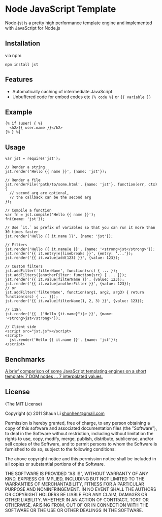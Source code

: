 # Node JavaScript Template

 Node-jst is a pretty high performance template engine and implemented
 with JavaScript for Node.js

## Installation

via npm:

    npm install jst

## Features

  * Automatically caching of intermediate JavaScript
  * Unbuffered code for embed codes etc `{% code %}` or `{{ variable }}`

## Example

    {% if (user) { %}
      <h2>{{ user.name }}</h2>
    {% } %}

## Usage

    var jst = require('jst');

    // Render a string
    jst.render('Hello {{ name }}', {name: 'jst'});

    // Render a file
    jst.renderFile('path/to/some.html', {name: 'jst'}, function(err, ctx) {
      // second arg are optional,
      // the callback can be the second arg
    });

    // Compile a function
    var fn = jst.compile('Hello {{ name }}');
    fn({name: 'jst'});

    // Use `it.` as prefix of variables so that you can run it more than 30 times faster
    jst.render('Hello {{ it.name }}', {name: 'jst'});

    // Filters
    jst.render('Hello {{ it.name|e }}', {name: '<strong>jst</strong>'});
    jst.render('{{ it.entry|e|linebreaks }}', {entry: '...'});
    jst.render('{{ it.value|add(123) }}', {value: 123});

    // Custom filters
    jst.addFilter('filterName', function(src) { ... });
    jst.addFilters({anotherFilter: function(src) { ... }});
    jst.render('{{ it.value|filterName }}', {value: 123});
    jst.render('{{ it.value|anotherFilter }}', {value: 123});
    // or
    jst.addFilter('filterName', function(arg1, arg2, arg3) { return function(src) { ... }});
    jst.render('{{ it.value|filterName(1, 2, 3) }}', {value: 123});

    // i18n
    jst.render('{{ _("Hello {it.name}")|e }}', {name: '<strong>jst</strong>'});

    // Client side
    <script src="jst.js"></script>
    <script>
      jst.render('Hello {{ it.name }}', {name: 'jst'});
    </script>

## Benchmarks

  [A brief comparison of some JavaScript templating engines on a short
  template: 7 DOM nodes ... 7 interpolated values.][link]

  [link]: http://jsperf.com/dom-vs-innerhtml-based-templating/144

## License 

(The MIT License)

Copyright (c) 2011 Shaun Li <shonhen@gmail.com>

Permission is hereby granted, free of charge, to any person obtaining a copy
of this software and associated documentation files (the "Software"), to deal
in the Software without restriction, including without limitation the rights
to use, copy, modify, merge, publish, distribute, sublicense, and/or sell
copies of the Software, and to permit persons to whom the Software is
furnished to do so, subject to the following conditions:

The above copyright notice and this permission notice shall be included in
all copies or substantial portions of the Software.

THE SOFTWARE IS PROVIDED "AS IS", WITHOUT WARRANTY OF ANY KIND, EXPRESS OR
IMPLIED, INCLUDING BUT NOT LIMITED TO THE WARRANTIES OF MERCHANTABILITY,
FITNESS FOR A PARTICULAR PURPOSE AND NONINFRINGEMENT. IN NO EVENT SHALL THE
AUTHORS OR COPYRIGHT HOLDERS BE LIABLE FOR ANY CLAIM, DAMAGES OR OTHER
LIABILITY, WHETHER IN AN ACTION OF CONTRACT, TORT OR OTHERWISE, ARISING FROM,
OUT OF OR IN CONNECTION WITH THE SOFTWARE OR THE USE OR OTHER DEALINGS IN
THE SOFTWARE.

